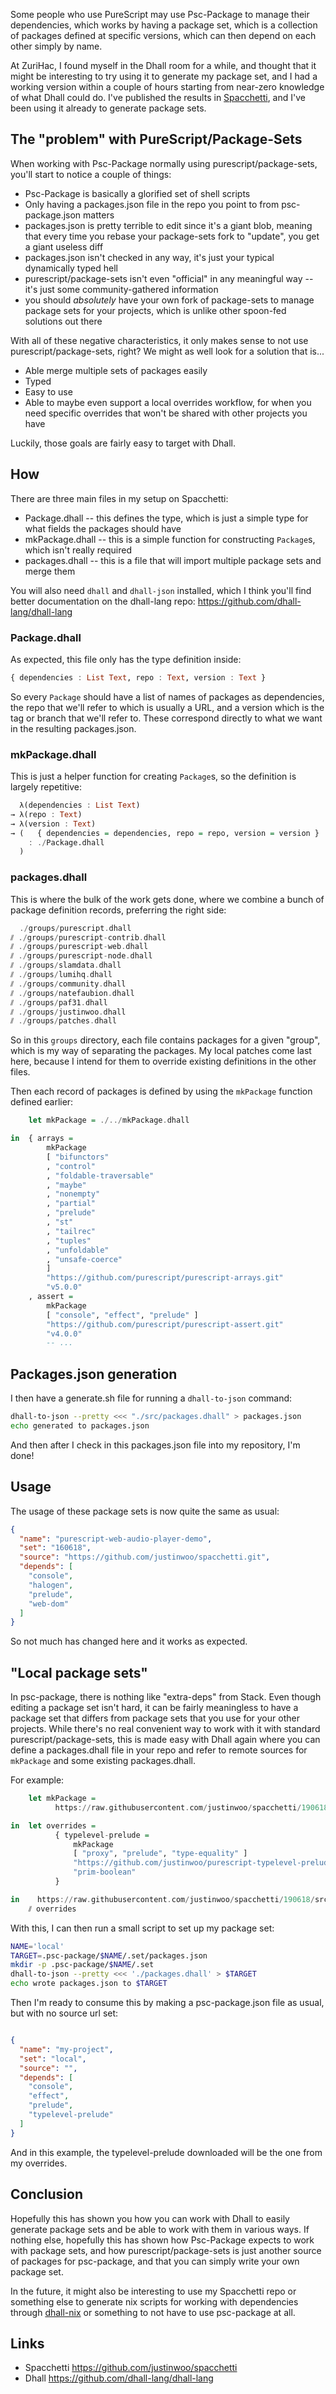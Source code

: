 Some people who use PureScript may use Psc-Package to manage their dependencies, which works by having a package set, which is a collection of packages defined at specific versions, which can then depend on each other simply by name.

At ZuriHac, I found myself in the Dhall room for a while, and thought that it might be interesting to try using it to generate my package set, and I had a working version within a couple of hours starting from near-zero knowledge of what Dhall could do. I've published the results in [Spacchetti](https://github.com/justinwoo/spacchetti), and I've been using it already to generate package sets.

## The "problem" with PureScript/Package-Sets

When working with Psc-Package normally using purescript/package-sets, you'll start to notice a couple of things:

* Psc-Package is basically a glorified set of shell scripts
* Only having a packages.json file in the repo you point to from psc-package.json matters
* packages.json is pretty terrible to edit since it's a giant blob, meaning that every time you rebase your package-sets fork to "update", you get a giant useless diff
* packages.json isn't checked in any way, it's just your typical dynamically typed hell
* purescript/package-sets isn't even "official" in any meaningful way -- it's just some community-gathered information
* you should *absolutely* have your own fork of package-sets to manage package sets for your projects, which is unlike other spoon-fed solutions out there

With all of these negative characteristics, it only makes sense to not use purescript/package-sets, right? We might as well look for a solution that is...

* Able merge multiple sets of packages easily
* Typed
* Easy to use
* Able to maybe even support a local overrides workflow, for when you need specific overrides that won't be shared with other projects you have

Luckily, those goals are fairly easy to target with Dhall.

## How

There are three main files in my setup on Spacchetti:

* Package.dhall -- this defines the type, which is just a simple type for what fields the packages should have
* mkPackage.dhall -- this is a simple function for constructing `Package`s, which isn't really required
* packages.dhall -- this is a file that will import multiple package sets and merge them

You will also need `dhall` and `dhall-json` installed, which I think you'll find better documentation on the dhall-lang repo: <https://github.com/dhall-lang/dhall-lang>

### Package.dhall

As expected, this file only has the type definition inside:

```hs
{ dependencies : List Text, repo : Text, version : Text }
```

So every `Package` should have a list of names of packages as dependencies, the repo that we'll refer to which is usually a URL, and a version which is the tag or branch that we'll refer to. These correspond directly to what we want in the resulting packages.json.

### mkPackage.dhall

This is just a helper function for creating `Package`s, so the definition is largely repetitive:

```hs
  λ(dependencies : List Text)
→ λ(repo : Text)
→ λ(version : Text)
→ (   { dependencies = dependencies, repo = repo, version = version }
    : ./Package.dhall
  )
```

### packages.dhall

This is where the bulk of the work gets done, where we combine a bunch of package definition records, preferring the right side:

```hs
  ./groups/purescript.dhall
⫽ ./groups/purescript-contrib.dhall
⫽ ./groups/purescript-web.dhall
⫽ ./groups/purescript-node.dhall
⫽ ./groups/slamdata.dhall
⫽ ./groups/lumihq.dhall
⫽ ./groups/community.dhall
⫽ ./groups/natefaubion.dhall
⫽ ./groups/paf31.dhall
⫽ ./groups/justinwoo.dhall
⫽ ./groups/patches.dhall
```

So in this `groups` directory, each file contains packages for a given "group", which is my way of separating the packages. My local patches come last here, because I intend for them to override existing definitions in the other files.

Then each record of packages is defined by using the `mkPackage` function defined earlier:

```hs
    let mkPackage = ./../mkPackage.dhall

in  { arrays =
        mkPackage
        [ "bifunctors"
        , "control"
        , "foldable-traversable"
        , "maybe"
        , "nonempty"
        , "partial"
        , "prelude"
        , "st"
        , "tailrec"
        , "tuples"
        , "unfoldable"
        , "unsafe-coerce"
        ]
        "https://github.com/purescript/purescript-arrays.git"
        "v5.0.0"
    , assert =
        mkPackage
        [ "console", "effect", "prelude" ]
        "https://github.com/purescript/purescript-assert.git"
        "v4.0.0"
        -- ...
```

## Packages.json generation

I then have a generate.sh file for running a `dhall-to-json` command:

```sh
dhall-to-json --pretty <<< "./src/packages.dhall" > packages.json
echo generated to packages.json
```

And then after I check in this packages.json file into my repository, I'm done!

## Usage

The usage of these package sets is now quite the same as usual:

```json
{
  "name": "purescript-web-audio-player-demo",
  "set": "160618",
  "source": "https://github.com/justinwoo/spacchetti.git",
  "depends": [
    "console",
    "halogen",
    "prelude",
    "web-dom"
  ]
}
```

So not much has changed here and it works as expected.

## "Local package sets"

In psc-package, there is nothing like "extra-deps" from Stack. Even though editing a package set isn't hard, it can be fairly meaningless to have a package set that differs from package sets that you use for your other projects. While there's no real convenient way to work with it with standard purescript/package-sets, this is made easy with Dhall again where you can define a packages.dhall file in your repo and refer to remote sources for `mkPackage` and some existing packages.dhall.

For example:

```hs
    let mkPackage =
          https://raw.githubusercontent.com/justinwoo/spacchetti/190618/src/mkPackage.dhall

in  let overrides =
          { typelevel-prelude =
              mkPackage
              [ "proxy", "prelude", "type-equality" ]
              "https://github.com/justinwoo/purescript-typelevel-prelude.git"
              "prim-boolean"
          }

in    https://raw.githubusercontent.com/justinwoo/spacchetti/190618/src/packages.dhall
    ⫽ overrides
```

With this, I can then run a small script to set up my package set:

```sh
NAME='local'
TARGET=.psc-package/$NAME/.set/packages.json
mkdir -p .psc-package/$NAME/.set
dhall-to-json --pretty <<< './packages.dhall' > $TARGET
echo wrote packages.json to $TARGET
```

Then I'm ready to consume this by making a psc-package.json file as usual, but with no source url set:

```json

{
  "name": "my-project",
  "set": "local",
  "source": "",
  "depends": [
    "console",
    "effect",
    "prelude",
    "typelevel-prelude"
  ]
}
```

And in this example, the typelevel-prelude downloaded will be the one from my overrides.

## Conclusion

Hopefully this has shown you how you can work with Dhall to easily generate package sets and be able to work with them in various ways. If nothing else, hopefully this has shown how Psc-Package expects to work with package sets, and how purescript/package-sets is just another source of packages for psc-package, and that you can simply write your own package set.

In the future, it might also be interesting to use my Spacchetti repo or something else to generate nix scripts for working with dependencies through [dhall-nix](https://github.com/dhall-lang/dhall-nix) or something to not have to use psc-package at all.

## Links

* Spacchetti <https://github.com/justinwoo/spacchetti>
* Dhall <https://github.com/dhall-lang/dhall-lang>